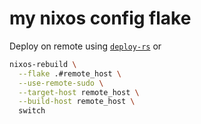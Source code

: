 # my nixos config flake

Deploy on remote using [`deploy-rs`](https://github.com/serokell/deploy-rs) or

```sh
nixos-rebuild \
  --flake .#remote_host \
  --use-remote-sudo \
  --target-host remote_host \
  --build-host remote_host \
  switch
```
